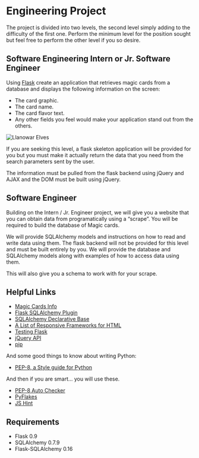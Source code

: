 Engineering Project
==========

The project is divided into two levels, the second level simply adding to the difficulty of the first one. Perform the minimum level for the position sought but feel free to perform the other level if you so desire.

Software Engineering Intern or Jr. Software Engineer
-------------

Using [Flask](http://flask.pocoo.org/) create an application that retrieves magic cards from a database and displays the following information on the screen:

* The card graphic.
* The card name.
* The card flavor text.
* Any other fields you feel would make your application stand out from the others.

![Llanowar Elves](https://dl.dropboxusercontent.com/u/3419979/Screen%20Shot%202013-05-30%20at%2011.05.08%20AM.png)

If you are seeking this level, a flask skeleton application will be provided for you but you must make it actually return the data that you need from the search parameters sent by the user.

The information must be pulled from the flask backend using jQuery and AJAX and the DOM must be built using jQuery.

Software Engineer
-------------

Building on the Intern / Jr. Engineer project, we will give you a website that you can obtain data from programatically using a “scrape”. You will be required to build the database of Magic cards.

We will provide SQLAlchemy models and instructions on how to read and write data using them. The flask backend will not be provided for this level and must be built entirely by you. We will provide the database and SQLAlchemy models along with examples of how to access data using them.

This will also give you a schema to work with for your scrape.

Helpful Links
-------------

* [Magic Cards Info](http://magiccards.info/)
* [Flask SQLAlchemy Plugin](http://pythonhosted.org/Flask-SQLAlchemy/)
* [SQLAlchemy Declarative Base](http://docs.sqlalchemy.org/en/rel_0_8/orm/extensions/declarative.html)
* [A List of Responsive Frameworks for HTML](http://komelin.com/en/5tips/5-most-popular-html5-responsive-frameworks)
* [Testing Flask](http://flask.pocoo.org/docs/testing/)
* [jQuery API](http://api.jquery.com/)
* [pip](https://pypi.python.org/pypi/pip)

And some good things to know about writing Python:
* [PEP-8, a Style guide for Python](http://www.python.org/dev/peps/pep-0008/)

And then if you are smart... you will use these.
* [PEP-8 Auto Checker](https://pypi.python.org/pypi/pep8)
* [PyFlakes](https://pypi.python.org/pypi/pyflakes)
* [JS Hint](http://www.jshint.com/)

Requirements
-------------

* Flask 0.9
* SQLAlchemy 0.7.9
* Flask-SQLAlchemy 0.16

